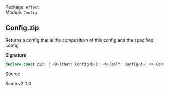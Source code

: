 Package: `effect`<br />
Module: `Config`<br />

## Config.zip

Returns a config that is the composition of this config and the specified
config.

**Signature**

```ts
declare const zip: { <B>(that: Config<B>): <A>(self: Config<A>) => Config<[A, B]>; <A, B>(self: Config<A>, that: Config<B>): Config<[A, B]>; }
```

[Source](https://github.com/Effect-TS/effect/tree/main/packages/effect/src/Config.ts#L498)

Since v2.0.0